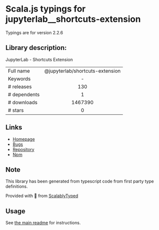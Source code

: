 
# Scala.js typings for jupyterlab__shortcuts-extension

Typings are for version 2.2.6

## Library description:
JupyterLab - Shortcuts Extension

|                    |                 |
| ------------------ | :-------------: |
| Full name          | @jupyterlab/shortcuts-extension |
| Keywords           | - |
| # releases         | 130 |
| # dependents       | 1 |
| # downloads        | 1467390 |
| # stars            | 0 |

## Links
- [Homepage](https://github.com/jupyterlab/jupyterlab)
- [Bugs](https://github.com/jupyterlab/jupyterlab/issues)
- [Repository](https://github.com/jupyterlab/jupyterlab)
- [Npm](https://www.npmjs.com/package/%40jupyterlab%2Fshortcuts-extension)
    


## Note
This library has been generated from typescript code from first party type definitions.

Provided with :purple_heart: from [ScalablyTyped](https://github.com/oyvindberg/ScalablyTyped)

## Usage
See [the main readme](../../readme.md) for instructions.


